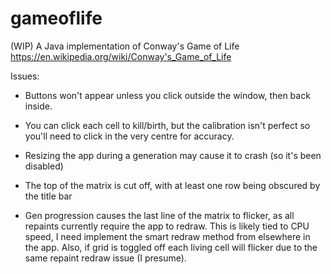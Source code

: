 # gameoflife
(WIP) A Java implementation of Conway's Game of Life
https://en.wikipedia.org/wiki/Conway's_Game_of_Life

Issues:
- Buttons won't appear unless you click outside the window, then back inside.

- You can click each cell to kill/birth, but the calibration isn't perfect so you'll need to click in the very centre for accuracy.

- Resizing the app during a generation may cause it to crash (so it's been disabled)

- The top of the matrix is cut off, with at least one row being obscured by the title bar

- Gen progression causes the last line of the matrix to flicker, as all repaints currently require the app to redraw.
This is likely tied to CPU speed, I need implement the smart redraw method from elsewhere in the app.  Also, if grid is toggled off each living
cell will flicker due to the same repaint redraw issue (I presume).